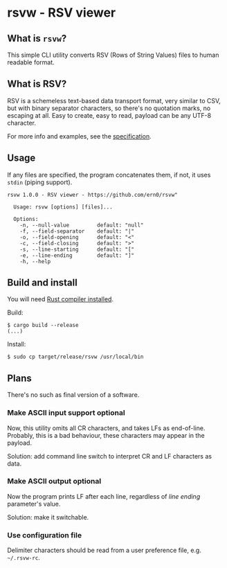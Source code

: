# rsvw - RSV viewer 

## What is `rsvw`?

This simple CLI utility 
converts
RSV (Rows of String Values) files
to human readable format.

## What is RSV?

RSV is a schemeless text-based data transport format,
very similar to CSV, but with binary separator characters,
so there's no quotation marks, no escaping at all.
Easy to create, easy to read, 
payload can be any UTF-8 character.

For more info and examples,
see the [specification](https://github.com/Stenway/RSV-Specification).

## Usage

If any files are specified, 
the program concatenates them, 
if not, it uses `stdin` (piping support).

```
rsvw 1.0.0 - RSV viewer - https://github.com/ern0/rsvw"

  Usage: rsvw [options] [files]...

  Options:
    -n, --null-value         default: "null"
    -f, --field-separator    default: "|"
    -o, --field-opening      default: "<"
    -c, --field-closing      default: ">"
    -s, --line-starting      default: "["
    -e, --line-ending        default: "]"
    -h, --help
```

## Build and install

You will need [Rust compiler installed](https://www.rust-lang.org/learn/get-started).

Build:
```
$ cargo build --release
(...)
```

Install:
```
$ sudo cp target/release/rsvw /usr/local/bin
```

## Plans

There's no such as final version of a software.

### Make ASCII input support optional

Now, this utility omits all CR characters,
and takes LFs as end-of-line.
Probably, this is a bad behaviour,
these characters may appear in the payload.

Solution: add command line switch to
interpret CR and LF characters as data.

### Make ASCII output optional

Now the program prints LF after each line,
regardless of *line ending* parameter's value.

Solution: make it switchable.

### Use configuration file 

Delimiter characters 
should be read 
from a user preference file,
e.g. `~/.rsvw-rc`.
